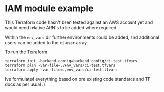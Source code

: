 # IAM module example

This Terraform code hasn't been tested against an AWS account yet and would need relative ARN's to be added where required.

Within the `env_vars` dir further environments could be added, and additional users can be added to the `ci-user` array.

To run the Terraform
```
terraform init -backend-config=backend_config/ci-test.tfvars
terraform plan -var-file=./env_vars/ci-test.tfvars
terraform apply -var-file=./env_vars/ci-test.tfvars
``` 

Ive formulated everything based on pre existing code standards and TF docs as per usual :) 
